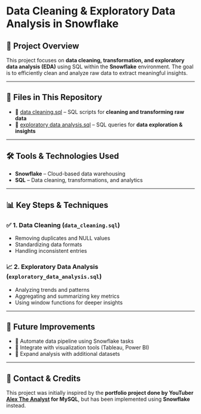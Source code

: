 # **Data Cleaning & Exploratory Data Analysis in Snowflake**

## 📌 Project Overview  
This project focuses on **data cleaning, transformation, and exploratory data analysis (EDA)** using SQL within the **Snowflake** environment. The goal is to efficiently clean and analyze raw data to extract meaningful insights.  

---

## 📂 Files in This Repository  
- 📄 [data cleaning.sql](https://github.com/saya304/Data-Cleaning-and-Exploratory-Data-Analysis/blob/main/data%20cleaning.sql) – SQL scripts for **cleaning and transforming raw data**  
- 📄 [exploratory data analysis.sql](exploratory_data_analysis.sql) – SQL queries for **data exploration & insights**    

---

## 🛠️ Tools & Technologies Used  
- **Snowflake** – Cloud-based data warehousing  
- **SQL** – Data cleaning, transformations, and analytics  

---

## 📊 Key Steps & Techniques  

### ✅ 1. Data Cleaning (`data_cleaning.sql`)  
- Removing duplicates and NULL values  
- Standardizing data formats  
- Handling inconsistent entries  

### 📈 2. Exploratory Data Analysis (`exploratory_data_analysis.sql`)  
- Analyzing trends and patterns  
- Aggregating and summarizing key metrics  
- Using window functions for deeper insights  

---

## 📌 Future Improvements  
- 🔹 Automate data pipeline using Snowflake tasks  
- 🔹 Integrate with visualization tools (Tableau, Power BI)  
- 🔹 Expand analysis with additional datasets  

---

## 📩 Contact & Credits  
This project was initially inspired by the **portfolio project done by YouTuber [Alex The Analyst](https://www.youtube.com/c/AlexTheAnalyst) for MySQL**, but has been implemented using **Snowflake** instead.  
